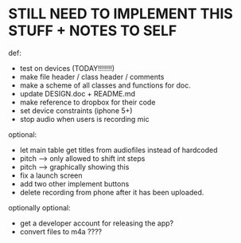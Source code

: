 # STILL NEED TO IMPLEMENT THIS STUFF + NOTES TO SELF

def:
 - test on devices (TODAY!!!!!!!)
 - make file header / class header / comments
 - make a scheme of all classes and functions for doc.
 - update DESIGN.doc + README.md
 - make reference to dropbox for their code
 - set device constraints (iphone 5+)
 - stop audio when users is recording mic


optional:
 - let main table get titles from audiofiles instead of hardcoded
 - pitch —> only allowed to shift int steps
 - pitch —> graphically showing this
 - fix a launch screen
 - add two other implement buttons
 - delete recording from phone after it has been uploaded.

optionally optional:
 - get a developer account for releasing the app?
 - convert files to m4a ????